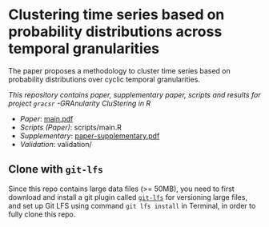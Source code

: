 
#   Clustering time series based on probability distributions across temporal granularities
<!-- badges: start -->
<!-- badges: end -->

The paper proposes a methodology to cluster time series based on probability distributions over cyclic temporal granularities. 

_This repository contains paper, supplementary paper, scripts and results for project `gracsr` -GRAnularity CluStering in R_

- _Paper_: [main.pdf](https://github.com/Sayani07/paper-gracsR/blob/master/main.pdf)
- _Scripts (Paper)_: scripts/main.R
- _Supplementary_: [paper-supplementary.pdf](https://github.com/Sayani07/paper-gracsR/blob/master/paper-supplementary.pdf)
- _Validation_: validation/


## Clone with `git-lfs`

Since this repo contains large data files (>= 50MB), you need to first download and install a git plugin called [`git-lfs`](https://git-lfs.github.com) for versioning large files, and set up Git LFS using command `git lfs install` in Terminal, in order to fully clone this repo.

